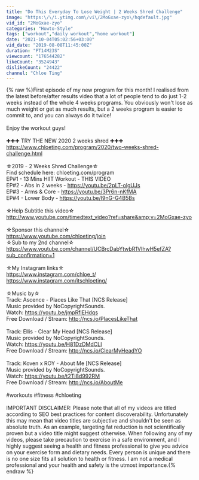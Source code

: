 ```yaml
---
title: "Do This Everyday To Lose Weight | 2 Weeks Shred Challenge"
image: "https:\/\/i.ytimg.com\/vi\/2MoGxae-zyo\/hqdefault.jpg"
vid_id: "2MoGxae-zyo"
categories: "Howto-Style"
tags: ["workout","daily workout","home workout"]
date: "2021-10-04T05:02:56+03:00"
vid_date: "2019-08-08T11:45:00Z"
duration: "PT14M23S"
viewcount: "176544282"
likeCount: "3524943"
dislikeCount: "24422"
channel: "Chloe Ting"
---
```

{% raw %}First episode of my new program for this month! I realised from the latest before/after results video that a lot of people tend to do just 1-2 weeks instead of the whole 4 weeks programs. You obviously won't lose as much weight or get as much results, but a 2 weeks program is easier to commit to, and you can always do it twice!<br /><br />Enjoy the workout guys! <br /><br />✚✚✚ TRY THE NEW 2020 2 weeks shred ✚✚✚ <br /><a rel="nofollow" target="blank" href="https://www.chloeting.com/program/2020/two-weeks-shred-challenge.html">https://www.chloeting.com/program/2020/two-weeks-shred-challenge.html</a><br /><br />☆2019 - 2 Weeks Shred Challenge☆<br />Find schedule here: chloeting.com/program<br />EP#1 - 13 Mins HIIT Workout - THIS VIDEO<br />EP#2 - Abs in 2 weeks - <a rel="nofollow" target="blank" href="https://youtu.be/2pLT-olgUJs">https://youtu.be/2pLT-olgUJs</a><br />EP#3 - Arms &amp; Core - <a rel="nofollow" target="blank" href="https://youtu.be/3Pr6n-nKfMA">https://youtu.be/3Pr6n-nKfMA</a><br />EP#4 - Lower Body - <a rel="nofollow" target="blank" href="https://youtu.be/I9nG-G4B5Bs">https://youtu.be/I9nG-G4B5Bs</a><br /><br />☆Help Subtitle this video☆<br /><a rel="nofollow" target="blank" href="http://www.youtube.com/timedtext_video?ref=share&amp;v=2MoGxae-zyo">http://www.youtube.com/timedtext_video?ref=share&amp;v=2MoGxae-zyo</a><br /><br />☆Sponsor this channel☆<br /><a rel="nofollow" target="blank" href="https://www.youtube.com/chloeting/join">https://www.youtube.com/chloeting/join</a><br />☆Sub to my 2nd channel☆<br /><a rel="nofollow" target="blank" href="https://www.youtube.com/channel/UCBrcDabYtwbR1VIhwH5efZA?sub_confirmation=1">https://www.youtube.com/channel/UCBrcDabYtwbR1VIhwH5efZA?sub_confirmation=1</a><br /><br />☆My Instagram links☆<br /><a rel="nofollow" target="blank" href="https://www.instagram.com/chloe_t/">https://www.instagram.com/chloe_t/</a><br /><a rel="nofollow" target="blank" href="https://www.instagram.com/itschloeting/">https://www.instagram.com/itschloeting/</a><br /><br />☆Music by☆<br />Track: Ascence - Places Like That [NCS Release]<br />Music provided by NoCopyrightSounds.<br />Watch: <a rel="nofollow" target="blank" href="https://youtu.be/jmpRflEHdqs">https://youtu.be/jmpRflEHdqs</a><br />Free Download / Stream: <a rel="nofollow" target="blank" href="http://ncs.io/PlacesLikeThat">http://ncs.io/PlacesLikeThat</a><br /><br />Track: Ellis - Clear My Head [NCS Release]<br />Music provided by NoCopyrightSounds.<br />Watch: <a rel="nofollow" target="blank" href="https://youtu.be/H81DzDMdCLI">https://youtu.be/H81DzDMdCLI</a><br />Free Download / Stream: <a rel="nofollow" target="blank" href="http://ncs.io/ClearMyHeadYO">http://ncs.io/ClearMyHeadYO</a><br /><br />Track: Koven x ROY - About Me [NCS Release]<br />Music provided by NoCopyrightSounds.<br />Watch: <a rel="nofollow" target="blank" href="https://youtu.be/t2Ti8d992RM">https://youtu.be/t2Ti8d992RM</a><br />Free Download / Stream: <a rel="nofollow" target="blank" href="http://ncs.io/AboutMe">http://ncs.io/AboutMe</a><br /><br />#workouts #fitness #chloeting<br /><br />IMPORTANT DISCLAIMER: Please note that all of my videos are titled according to SEO best practices for content discoverability. Unfortunately this may mean that video titles are subjective and shouldn't be seen as absolute truth. As an example, targeting fat reduction is not scientifically proven but a video title might suggest otherwise. When following any of my videos, please take precaution to exercise in a safe environment, and I highly suggest seeing a health and fitness professional to give you advice on your exercise form and dietary needs. Every person is unique and there is no one size fits all solution to health or fitness. I am not a medical professional and your health and safety is the utmost importance.{% endraw %}
